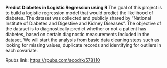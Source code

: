 <b> Predict Diabetes in Logistic Regression using R </b>
The goal of this project is to build a logistic regression model that would predict the likelihood of diabetes. 
The dataset was collected and publicly shared by “National Institute of Diabetes and Digestive and Kidney Diseases”.
The objective of the dataset is to diagnostically predict whether or not a patient has diabetes,
based on certain diagnostic measurements included in the dataset. We will start the analysis from basic
data cleaning steps such as looking for missing values, duplicate records and identifying for outliers in each covariate. 

Rpubs link: https://rpubs.com/soodrk/578110
